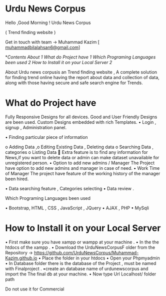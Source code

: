 
# Urdu News Corpus

Hello ,Good Morning ! Urdu News Corpus

( Trend finding website )

Get in touch with team -> Muhammad Kazim [
muhammadbilalahsan6@gmail.com]

**Contents About 1 What do Project have 1 Which Programing Languages been used 2 How to Install it on your Local Server 2*

About Urdu news corpusis an Trend finding website , A complete solution for finding trend online having the  report about data and  collection of data, along with those having secure and safe search engine for Trends.

# What do Project have

Fully Responsive Designs  for all devices.  Good and User Friendly Designs are been used. Custom Designs embedded with rich Templates.
• Login  , signup , Administration panel.

• Finding particular piece of information 

o Adding Data ,o Editing  Existing Data , Deleting data  o Searching Data , categories o Listing Data 
 Extra feature is to find any information for News,if you want to delete data  or admin can make dataset unavailable for unregistered person. 
• Option to add new admins / Manager The Project have option to add new admins and manager in case of need. 
• Work Time of Manager The project have feature of the working history of the manager been hired.

• Data searching  feature , Categories selecting • Data review . 

Which Programing Languages been used

• Bootstrap, HTML , CSS , JavaScript , JQuery • AJAX , PHP
• MySqli

# How to Install it on your Local Server

• First make sure you have xampp or wampp at your machine . 
• In the the htdocs of the xampp . 
• Download the UrduNewsCorpusF older from the Repository -> https://github.com/UrduNewsCorpus/Muhammad-Kazim.github.io
• Place the folder in your htdocs
• Open your Phpmyadmin 
• In Database folder there is the database of the Project , must be named with Finalproject . 
•create an database name of urdunewscorpus and import the The final db at your machine. 
• Now type Url Localhost/ folder path 

Do not use it for Commercial
